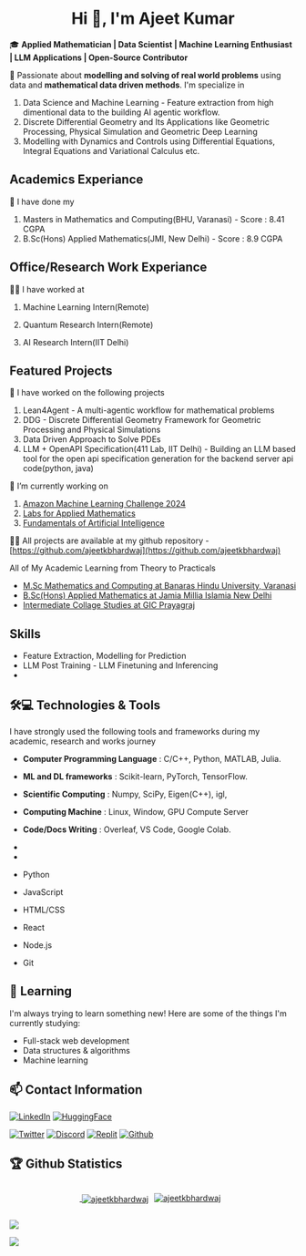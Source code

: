 <h1 align = 'center'> Hi 👋, I'm Ajeet Kumar</h1>

🎓 **Applied Mathematician | Data Scientist | Machine Learning Enthusiast | LLM Applications | Open-Source Contributor**

🌟 Passionate about **modelling and solving of real world problems** using data and **mathematical data driven methods**. I'm specialize in 
1. Data Science and Machine Learning - Feature extraction from high dimentional data to the building AI agentic workflow.
2. Discrete Differential Geometry and Its Applications like Geometric Processing, Physical Simulation and Geometric Deep Learning
3. Modelling with Dynamics and Controls using Differential Equations, Integral Equations and Variational Calculus etc.
## **Academics Experiance**
📖 I have done my
1. Masters in Mathematics and Computing(BHU, Varanasi) - Score : 8.41 CGPA
2. B.Sc(Hons) Applied Mathematics(JMI, New Delhi) - Score : 8.9 CGPA

## **Office/Research Work Experiance**
🧑‍💼 I have worked at
1. Machine Learning Intern(Remote)
> 
2. Quantum Research Intern(Remote)
>
3. AI Research Intern(IIT Delhi)
>
## **Featured Projects**
🚀 I have worked on the following projects
1. Lean4Agent - A multi-agentic workflow for mathematical problems
2. DDG - Discrete Differential Geometry Framework for Geometric Processing and Physical Simulations
3. Data Driven Approach to Solve PDEs
4. LLM + OpenAPI Specification(411 Lab, IIT Delhi) - Building an LLM based tool for the open api specification generation for the backend server api code(python, java)

🔭 I’m currently working on 
 1. [Amazon Machine Learning Challenge 2024](https://github.com/ajeetkbhardwaj/AmazonML-Challenge2024)
 2. [Labs for Applied Mathematics](https://github.com/ajeetkbhardwaj/Lab-for-Applied-Mathematics)
 3. [Fundamentals of Artificial Intelligence](https://github.com/ajeetkbhardwaj/Foundation-of-Artificial-Intelligence)


👨‍💻 All projects are available at my github repository -  [https://github.com/ajeetkbhardwaj](https://github.com/ajeetkbhardwaj)


All of My Academic Learning from Theory to Practicals
- [M.Sc Mathematics and Computing at Banaras Hindu University, Varanasi](https://github.com/ajeetkbhardwaj/M.Sc-Mathematics-and-Computing)
- [B.Sc(Hons) Applied Mathematics at Jamia Millia Islamia New Delhi](https://github.com/ajeetkbhardwaj/B.Sc-Hons-Applied-Mathematics)
- [Intermediate Collage Studies at GIC Prayagraj](#black)
</em>

##  **Skills**
- Feature Extraction, Modelling for Prediction
- LLM Post Training - LLM Finetuning and Inferencing
- 
## 🛠️💻 Technologies & Tools
I have strongly used the following tools and frameworks during my academic, research and works journey
- **Computer Programming Language** : C/C++, Python, MATLAB, Julia.
- **ML and DL frameworks** : Scikit-learn, PyTorch, TensorFlow.
- **Scientific Computing** : Numpy, SciPy, Eigen(C++), igl, 
- **Computing Machine** : Linux, Window, GPU Compute Server
- **Code/Docs Writing** : Overleaf, VS Code, Google Colab.
- 
- 


- Python
- JavaScript
- HTML/CSS
- React
- Node.js
- Git

## 🌱 Learning

I'm always trying to learn something new! Here are some of the things I'm currently studying:

- Full-stack web development
- Data structures & algorithms
- Machine learning

## 📫 Contact Information


[![LinkedIn](https://img.shields.io/badge/LinkedIn-ajeetkbhardwaj-blue)](https://www.linkedin.com/in/ajeet-kumar-99a278217/)
[![HuggingFace](https://img.shields.io/badge/HuggingFace-ajeet9843-blue)](https://huggingface.co/ajeet9843)

[![Twitter](https://img.shields.io/badge/Twitter-ajeetsbuzz-blue)](https://twitter.com/ajeetsbuzz)
[![Discord](https://img.shields.io/badge/Discord-Ajeet%231234-blue)]()
[![Replit](https://img.shields.io/badge/Replit-AjeetBhardwaj-blue)](https://replit.com/@AjeetBhardwaj)
[![Github](https://img.shields.io/badge/Github-AjeetBhardwaj-blue)](https://github.com/AjeetBhardwaj)

## 🏆 Github Statistics

<div style="display:flex;justify-content:center;">
  <a href="https://github.com/ajeetkbhardwaj" style="margin-right:10px;">
<p>&nbsp;<img align="center" src="https://github-readme-stats.vercel.app/api?username=ajeetkbhardwaj&show_icons=true&locale=en" alt="ajeetkbhardwaj" /></p>
</a>
<a href="https://github.com/ajeetkbhardwaj" style="margin-right:10px;">
<p><img align="center" src="https://github-readme-streak-stats.herokuapp.com/?user=ajeetkbhardwaj&" alt="ajeetkbhardwaj" /></p>
</a>
</div>

[![](https://visitcount.itsvg.in/api?id=ajeetkbhardwaj&label=GitHub%20Profile%20Visitors&color=1&icon=0&pretty=false)](https://visitcount.itsvg.in)

<a href="https://visitcount.itsvg.in">
  <img src="https://visitcount.itsvg.in/api?id=ajeetkbhardwaj&label=GitHub%20Profile%20Visitors&color=1&icon=0&pretty=false" />
</a>
